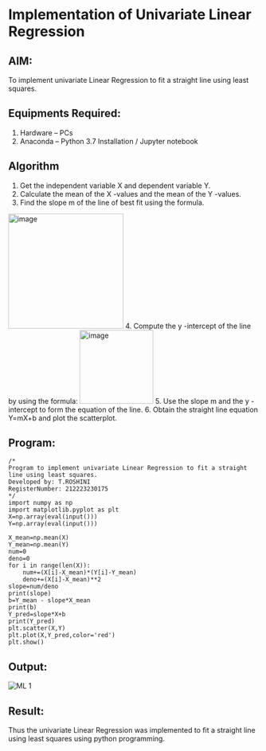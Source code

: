 # Implementation of Univariate Linear Regression
## AIM:
To implement univariate Linear Regression to fit a straight line using least squares.

## Equipments Required:
1. Hardware – PCs
2. Anaconda – Python 3.7 Installation / Jupyter notebook

## Algorithm
1. Get the independent variable X and dependent variable Y.
2. Calculate the mean of the X -values and the mean of the Y -values.
3. Find the slope m of the line of best fit using the formula. 
<img width="231" alt="image" src="https://user-images.githubusercontent.com/93026020/192078527-b3b5ee3e-992f-46c4-865b-3b7ce4ac54ad.png">
4. Compute the y -intercept of the line by using the formula:
<img width="148" alt="image" src="https://user-images.githubusercontent.com/93026020/192078545-79d70b90-7e9d-4b85-9f8b-9d7548a4c5a4.png">
5. Use the slope m and the y -intercept to form the equation of the line.
6. Obtain the straight line equation Y=mX+b and plot the scatterplot.

## Program:
```
/*
Program to implement univariate Linear Regression to fit a straight line using least squares.
Developed by: T.ROSHINI
RegisterNumber: 212223230175
*/
import numpy as np
import matplotlib.pyplot as plt
X=np.array(eval(input()))
Y=np.array(eval(input()))

X_mean=np.mean(X)
Y_mean=np.mean(Y)
num=0
deno=0
for i in range(len(X)):
    num+=(X[i]-X_mean)*(Y[i]-Y_mean)
    deno+=(X[i]-X_mean)**2
slope=num/deno
print(slope)
b=Y_mean - slope*X_mean
print(b)
Y_pred=slope*X+b
print(Y_pred)
plt.scatter(X,Y)
plt.plot(X,Y_pred,color='red')
plt.show() 
```

## Output:
![ML 1](https://github.com/user-attachments/assets/7acaa317-780a-4e8f-98df-8b3f38557c47)

## Result:
Thus the univariate Linear Regression was implemented to fit a straight line using least squares using python programming.

